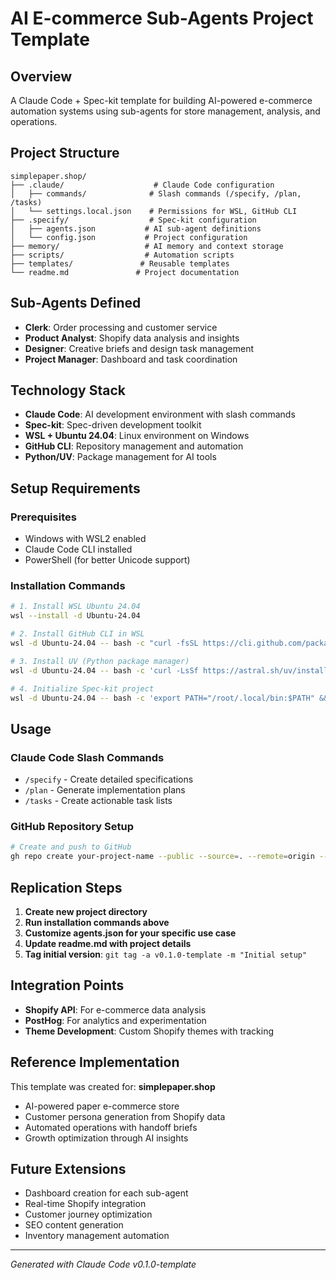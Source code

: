 # AI E-commerce Sub-Agents Project Template

## Overview
A Claude Code + Spec-kit template for building AI-powered e-commerce automation systems using sub-agents for store management, analysis, and operations.

## Project Structure
```
simplepaper.shop/
├── .claude/                    # Claude Code configuration
│   ├── commands/              # Slash commands (/specify, /plan, /tasks)
│   └── settings.local.json    # Permissions for WSL, GitHub CLI
├── .specify/                  # Spec-kit configuration
│   ├── agents.json           # AI sub-agent definitions
│   └── config.json           # Project configuration
├── memory/                   # AI memory and context storage
├── scripts/                  # Automation scripts
├── templates/               # Reusable templates
└── readme.md               # Project documentation
```

## Sub-Agents Defined
- **Clerk**: Order processing and customer service
- **Product Analyst**: Shopify data analysis and insights  
- **Designer**: Creative briefs and design task management
- **Project Manager**: Dashboard and task coordination

## Technology Stack
- **Claude Code**: AI development environment with slash commands
- **Spec-kit**: Spec-driven development toolkit
- **WSL + Ubuntu 24.04**: Linux environment on Windows
- **GitHub CLI**: Repository management and automation
- **Python/UV**: Package management for AI tools

## Setup Requirements

### Prerequisites
- Windows with WSL2 enabled
- Claude Code CLI installed
- PowerShell (for better Unicode support)

### Installation Commands
```bash
# 1. Install WSL Ubuntu 24.04
wsl --install -d Ubuntu-24.04

# 2. Install GitHub CLI in WSL
wsl -d Ubuntu-24.04 -- bash -c "curl -fsSL https://cli.github.com/packages/githubcli-archive-keyring.gpg | dd of=/usr/share/keyrings/githubcli-archive-keyring.gpg && chmod go+r /usr/share/keyrings/githubcli-archive-keyring.gpg && echo \"deb [arch=\$(dpkg --print-architecture) signed-by=/usr/share/keyrings/githubcli-archive-keyring.gpg] https://cli.github.com/packages stable main\" | tee /etc/apt/sources.list.d/github-cli.list > /dev/null && apt update && apt install gh -y"

# 3. Install UV (Python package manager)
wsl -d Ubuntu-24.04 -- bash -c 'curl -LsSf https://astral.sh/uv/install.sh | sh'

# 4. Initialize Spec-kit project
wsl -d Ubuntu-24.04 -- bash -c 'export PATH="/root/.local/bin:$PATH" && echo "y" | uvx --from git+https://github.com/github/spec-kit.git specify init --here --ai claude'
```

## Usage

### Claude Code Slash Commands
- `/specify` - Create detailed specifications
- `/plan` - Generate implementation plans
- `/tasks` - Create actionable task lists

### GitHub Repository Setup
```bash
# Create and push to GitHub
gh repo create your-project-name --public --source=. --remote=origin --push
```

## Replication Steps

1. **Create new project directory**
2. **Run installation commands above**
3. **Customize agents.json for your specific use case**
4. **Update readme.md with project details**
5. **Tag initial version**: `git tag -a v0.1.0-template -m "Initial setup"`

## Integration Points
- **Shopify API**: For e-commerce data analysis
- **PostHog**: For analytics and experimentation
- **Theme Development**: Custom Shopify themes with tracking

## Reference Implementation
This template was created for: **simplepaper.shop**
- AI-powered paper e-commerce store
- Customer persona generation from Shopify data  
- Automated operations with handoff briefs
- Growth optimization through AI insights

## Future Extensions
- Dashboard creation for each sub-agent
- Real-time Shopify integration
- Customer journey optimization
- SEO content generation
- Inventory management automation

---
*Generated with Claude Code v0.1.0-template*